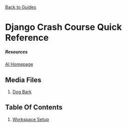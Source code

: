 [Back to Guides](../README.md)
# Django Crash Course Quick Reference

##### Resources
[AI Homepage](http://appinventor.mit.edu/explore/)

## Media Files

1. [Dog Bark](./downloads/dog_bark.mp3)

## Table Of Contents

1. [Workspace Setup](#workspace-setup)
